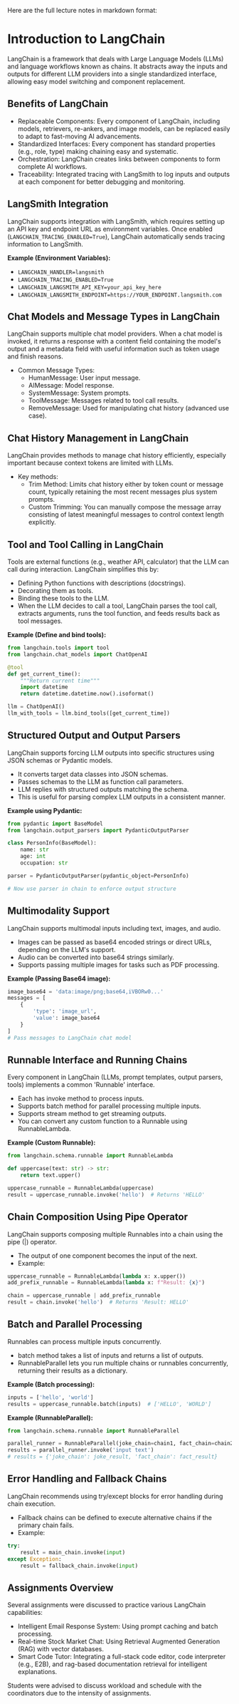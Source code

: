 Here are the full lecture notes in markdown format:

**Introduction to LangChain**
==========================

LangChain is a framework that deals with Large Language Models (LLMs) and language workflows known as chains. It abstracts away the inputs and outputs for different LLM providers into a single standardized interface, allowing easy model switching and component replacement.

**Benefits of LangChain**
-------------------------

* Replaceable Components: Every component of LangChain, including models, retrievers, re-ankers, and image models, can be replaced easily to adapt to fast-moving AI advancements.
* Standardized Interfaces: Every component has standard properties (e.g., role, type) making chaining easy and systematic.
* Orchestration: LangChain creates links between components to form complete AI workflows.
* Traceability: Integrated tracing with LangSmith to log inputs and outputs at each component for better debugging and monitoring.

**LangSmith Integration**
-------------------------

LangChain supports integration with LangSmith, which requires setting up an API key and endpoint URL as environment variables. Once enabled (`LANGCHAIN_TRACING_ENABLED=True`), LangChain automatically sends tracing information to LangSmith.

**Example (Environment Variables):**

* `LANGCHAIN_HANDLER=langsmith`
* `LANGCHAIN_TRACING_ENABLED=True`
* `LANGCHAIN_LANGSMITH_API_KEY=your_api_key_here`
* `LANGCHAIN_LANGSMITH_ENDPOINT=https://YOUR_ENDPOINT.langsmith.com`

**Chat Models and Message Types in LangChain**
------------------------------------------------

LangChain supports multiple chat model providers. When a chat model is invoked, it returns a response with a content field containing the model's output and a metadata field with useful information such as token usage and finish reasons.

* Common Message Types:
	+ HumanMessage: User input message.
	+ AIMessage: Model response.
	+ SystemMessage: System prompts.
	+ ToolMessage: Messages related to tool call results.
	+ RemoveMessage: Used for manipulating chat history (advanced use case).

**Chat History Management in LangChain**
-----------------------------------------

LangChain provides methods to manage chat history efficiently, especially important because context tokens are limited with LLMs.

* Key methods:
	+ Trim Method: Limits chat history either by token count or message count, typically retaining the most recent messages plus system prompts.
	+ Custom Trimming: You can manually compose the message array consisting of latest meaningful messages to control context length explicitly.

**Tool and Tool Calling in LangChain**
-----------------------------------------

Tools are external functions (e.g., weather API, calculator) that the LLM can call during interaction. LangChain simplifies this by:

* Defining Python functions with descriptions (docstrings).
* Decorating them as tools.
* Binding these tools to the LLM.
* When the LLM decides to call a tool, LangChain parses the tool call, extracts arguments, runs the tool function, and feeds results back as tool messages.

**Example (Define and bind tools):**

```python
from langchain.tools import tool
from langchain.chat_models import ChatOpenAI

@tool
def get_current_time():
    """Return current time"""
    import datetime
    return datetime.datetime.now().isoformat()

llm = ChatOpenAI()
llm_with_tools = llm.bind_tools([get_current_time])
```

**Structured Output and Output Parsers**
-----------------------------------------

LangChain supports forcing LLM outputs into specific structures using JSON schemas or Pydantic models.

* It converts target data classes into JSON schemas.
* Passes schemas to the LLM as function call parameters.
* LLM replies with structured outputs matching the schema.
* This is useful for parsing complex LLM outputs in a consistent manner.

**Example using Pydantic:**

```python
from pydantic import BaseModel
from langchain.output_parsers import PydanticOutputParser

class PersonInfo(BaseModel):
    name: str
    age: int
    occupation: str

parser = PydanticOutputParser(pydantic_object=PersonInfo)

# Now use parser in chain to enforce output structure
```

**Multimodality Support**
-------------------------

LangChain supports multimodal inputs including text, images, and audio.

* Images can be passed as base64 encoded strings or direct URLs, depending on the LLM's support.
* Audio can be converted into base64 strings similarly.
* Supports passing multiple images for tasks such as PDF processing.

**Example (Passing Base64 image):**

```python
image_base64 = 'data:image/png;base64,iVBORw0...'
messages = [
    {
        'type': 'image_url',
        'value': image_base64
    }
]
# Pass messages to LangChain chat model
```

**Runnable Interface and Running Chains**
-----------------------------------------

Every component in LangChain (LLMs, prompt templates, output parsers, tools) implements a common 'Runnable' interface.

* Each has invoke method to process inputs.
* Supports batch method for parallel processing multiple inputs.
* Supports stream method to get streaming outputs.
* You can convert any custom function to a Runnable using RunnableLambda.

**Example (Custom Runnable):**

```python
from langchain.schema.runnable import RunnableLambda

def uppercase(text: str) -> str:
    return text.upper()

uppercase_runnable = RunnableLambda(uppercase)
result = uppercase_runnable.invoke('hello')  # Returns 'HELLO'
```

**Chain Composition Using Pipe Operator**
-----------------------------------------

LangChain supports composing multiple Runnables into a chain using the pipe (|) operator.

* The output of one component becomes the input of the next.
* Example:

```python
uppercase_runnable = RunnableLambda(lambda x: x.upper())
add_prefix_runnable = RunnableLambda(lambda x: f"Result: {x}")

chain = uppercase_runnable | add_prefix_runnable
result = chain.invoke('hello')  # Returns 'Result: HELLO'
```

**Batch and Parallel Processing**
--------------------------------

Runnables can process multiple inputs concurrently.

* batch method takes a list of inputs and returns a list of outputs.
* RunnableParallel lets you run multiple chains or runnables concurrently, returning their results as a dictionary.

**Example (Batch processing):**

```python
inputs = ['hello', 'world']
results = uppercase_runnable.batch(inputs)  # ['HELLO', 'WORLD']
```

**Example (RunnableParallel):**

```python
from langchain.schema.runnable import RunnableParallel

parallel_runner = RunnableParallel(joke_chain=chain1, fact_chain=chain2)
results = parallel_runner.invoke('input text')
# results = {'joke_chain': joke_result, 'fact_chain': fact_result}
```

**Error Handling and Fallback Chains**
-----------------------------------------

LangChain recommends using try/except blocks for error handling during chain execution.

* Fallback chains can be defined to execute alternative chains if the primary chain fails.
* Example:

```python
try:
    result = main_chain.invoke(input)
except Exception:
    result = fallback_chain.invoke(input)
```

**Assignments Overview**
-------------------------

Several assignments were discussed to practice various LangChain capabilities:

* Intelligent Email Response System: Using prompt caching and batch processing.
* Real-time Stock Market Chat: Using Retrieval Augmented Generation (RAG) with vector databases.
* Smart Code Tutor: Integrating a full-stack code editor, code interpreter (e.g., E2B), and rag-based documentation retrieval for intelligent explanations.

Students were advised to discuss workload and schedule with the coordinators due to the intensity of assignments.